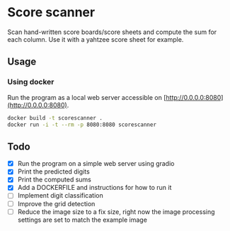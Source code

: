 # Score scanner

Scan hand-written score boards/score sheets and compute the sum for each column.
Use it with a yahtzee score sheet for example.

## Usage

### Using docker

Run the program as a local web server accessible on
[http://0.0.0.0:8080](http://0.0.0.0:8080).

```sh
docker build -t scorescanner .
docker run -i -t --rm -p 8080:8080 scorescanner
```

## Todo

- [x] Run the program on a simple web server using gradio
- [x] Print the predicted digits
- [x] Print the computed sums
- [x] Add a DOCKERFILE and instructions for how to run it
- [ ] Implement digit classification
- [ ] Improve the grid detection
- [ ] Reduce the image size to a fix size, right now the image processing
  settings are set to match the example image
